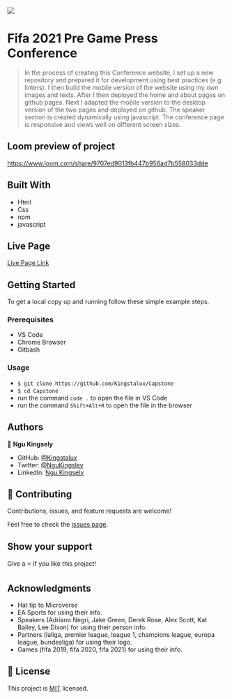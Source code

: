 
![](https://img.shields.io/badge/Microverse-blueviolet)

# Fifa 2021 Pre Game Press Conference

>In the process of creating this Conference website, I set up a new repository and prepared it for development using best practices (e.g. linters). I then build the mobile version of the website using my own images and texts. After I then deployed the home and about pages on github pages.
Next I adapted the mobile version to the desktop version of the two pages and deployed on github.
The speaker section is created dynamically using javascript. The conference page is responsive and views well on different screen sizes.

## Loom preview of project
https://www.loom.com/share/9707ed9013fb447b956ad7b558033dde




## Built With

- Html
- Css
- npm
- javascript

## Live Page

[Live Page Link](https://kingstalux.github.io/Capstone/)

## Getting Started

To get a local copy up and running follow these simple example steps.

### Prerequisites

- VS Code
- Chrome Browser
- Gitbash


### Usage
- `$ git clone https://github.com/Kingstalux/Capstone`
- `$ cd Capstone`
- run the command `code .` to open the file in VS Code
- run the command `Shift+Alt+R` to open the file in the browser


## Authors

👤 **Ngu Kingsely**

- GitHub: [@Kingstalux](https://github.com/Kingstalux)
- Twitter: [@NguKingsley](https://twitter.com/NguKingsley)
- LinkedIn: [Ngu Kingsely](https://www.linkedin.com/in/ngu-kingsely-junior-cho-974b60136/)



## 🤝 Contributing

Contributions, issues, and feature requests are welcome!

Feel free to check the [issues page](https://github.com/Kingstalux/Capstone/issues).

## Show your support

Give a ⭐️ if you like this project!

## Acknowledgments

- Hat tip to Microverse
- EA Sports for using their info.
- Speakers (Adriano Negri, Jake Green, Derek Rose, Alex Scott, Kat Bailey, Lee Dixon) for using their person info.
- Partners (laliga, premier league, league 1, champions league, europa league, bundesliga) for using their logo.
- Games (fifa 2019, fifa 2020, fifa 2021) for using their info.

## 📝 License

This project is [MIT](./MIT.md) licensed.

